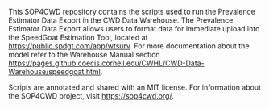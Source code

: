 This SOP4CWD repository contains the scripts used to run the Prevalence Estimator Data Export in the CWD Data Warehouse. The Prevalence Estimator Data Export allows users to format data for immediate upload into the SpeedGoat Estimation Tool, located at https://public.spdgt.com/app/wtsurv. For more documentation about the model refer to the Warehouse Manual section https://pages.github.coecis.cornell.edu/CWHL/CWD-Data-Warehouse/speedgoat.html.

Scripts are annotated and shared with an MIT license. For information about the SOP4CWD project, visit https://sop4cwd.org/.  
